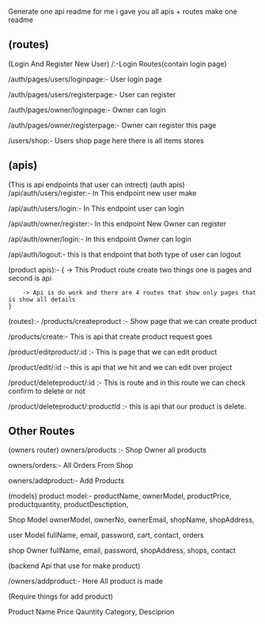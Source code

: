 Generate one api readme for me i gave you all apis + routes make one readme 



## (routes)

(Login And Register New User)
/:-Login Routes(contain login page)

/auth/pages/users/loginpage:- User login page

/auth/pages/users/registerpage:- User can register

/auth/pages/owner/loginpage:- Owner can login

/auth/pages/owner/registerpage:- Owner can register this page

/users/shop:- Users shop page here there is all items stores


## (apis)
(This is api endpoints that user can intrect)
(auth apis)
/api/auth/users/register:- In This endpoint new user make

/api/auth/users/login:- In This endpoint user can login

/api/auth/owner/register:- In this endpoint New Owner can register

/api/auth/owner/login:- In this endpoint Owner can login

/api/auth/logout:- this is that endpoint that both type of user can logout

(product apis):- 
    {
        -> This Product route create two things one is pages and second is api

        -> Api is do work and there are 4 routes that show only pages that is show all details
    }

(routes):- 
/products/createproduct :- Show page that we can create product

/products/create:- This is api that create product request goes

/product/editproduct/:id :- This is page that we can edit product

/product/edit/:id :- this is api that we hit and we can edit over project

/product/deleteproduct/:id :- This is route and in this route we can check confirm to delete or not

/product/deleteproduct/:productId :- this is api that our product is delete.

## Other Routes

(owners router)
owners/products :- Shop Owner all products

owners/orders:- All Orders From Shop

owners/addproduct:- Add Products


<!-- ---------------------------------------- -->

(models) 
product model:-
    productName,
    ownerModel,
    productPrice,
    productquantity,
    productDesctiption,

Shop Model
    ownerModel,
    ownerNo,
    ownerEmail,
    shopName,
    shopAddress,

user Model
    fullName,
    email,
    password,
    cart,
    contact,
    orders

shop Owner
    fullName,
    email,
    password,
    shopAddress,
    shops,
    contact

(backend Api that use for make product)

/owners/addproduct:- Here All product is made


(Require things for add product)

Product Name
Price
Qauntity
Category,
Desciprion

<!-- todo:Git Tasting -->